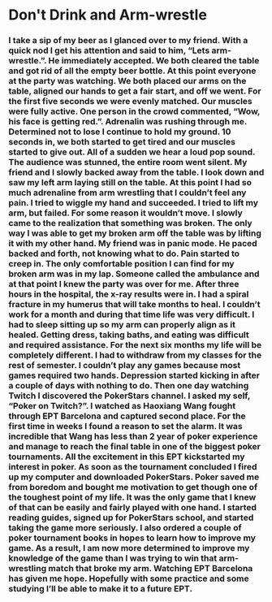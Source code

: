 # Don't Drink and Arm-wrestle

### I take a sip of my beer as I glanced over to my friend. With a quick nod I get his attention and said to him, “Lets arm-wrestle.”. He immediately accepted. We both cleared the table and got rid of all the empty beer bottle. At this point everyone at the party was watching. We both placed our arms on the table, aligned our hands to get a fair start, and off we went. For the first five seconds we were evenly matched. Our muscles were fully active. One person in the crowd commented, “Wow, his face is getting red.”. Adrenalin was rushing through me. Determined not to lose I continue to hold my ground. 10 seconds in, we both started to get tired and our muscles started to give out. All of a sudden we hear a loud pop sound. The audience was stunned, the entire room went silent. My friend and I slowly backed away from the table. I look down and saw my left arm laying still on the table. At this point I had so much adrenaline from arm wrestling that I couldn’t feel any pain. I tried to wiggle my hand and succeeded. I tried to lift my arm, but failed. For some reason it wouldn’t move. I slowly came to the realization that something was broken. The only way I was able to get my broken arm off the table was by lifting it with my other hand. My friend was in panic mode. He paced backed and forth, not knowing what to do. Pain started to creep in. The only comfortable position I can find for my broken arm was in my lap. Someone called the ambulance and at that point I knew the party was over for me. After three hours in the hospital, the x-ray results were in. I had a spiral fracture in my humerus that will take months to heal. I couldn’t work for a month and during that time life was very difficult. I had to sleep sitting up so my arm can properly align as it healed. Getting dress, taking baths, and eating was difficult and required assistance. For the next six months my life will be completely different. I had to withdraw from my classes for the rest of semester. I couldn’t play any games because most games required two hands. Depression started kicking in after a couple of days with nothing to do. Then one day watching Twitch I discovered the PokerStars channel. I asked my self, “Poker on Twitch?”. I watched as Haoxiang Wang fought through EPT Barcelona and captured second place. For the first time in weeks I found a reason to set the alarm. It was incredible that Wang has less than 2 year of poker experience and manage to reach the final table in one of the biggest poker tournaments. All the excitement in this EPT kickstarted my interest in poker. As soon as the tournament concluded I fired up my computer and downloaded PokerStars. Poker saved me from boredom and bought me motivation to get though one of the toughest point of my life. It was the only game that I knew of that can be easily and fairly played with one hand. I started reading guides, signed up for PokerStars school, and started taking the game more seriously. I also ordered a couple of poker tournament books in hopes to learn how to improve my game. As a result, I am now more determined to improve my knowledge of the game than I was trying to win that arm-wrestling match that broke my arm. Watching EPT Barcelona has given me hope. Hopefully with some practice and some studying I’ll be able to make it to a future EPT. 